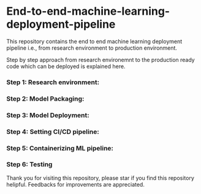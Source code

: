# End-to-end-machine-learning-deployment-pipeline
This repository contains the end to end machine learning deployment pipeline i.e., from research environment to production environment.

Step by step approach from research environemnt to the production ready code which can be deployed is explained here.

### Step 1: Research environment: 

### Step 2: Model Packaging:

### Step 3: Model Deployment:

### Step 4: Setting CI/CD pipeline: 

### Step 5: Containerizing ML pipeline:

### Step 6: Testing

Thank you for visiting this repository, please star if you find this repository helipful. Feedbacks for improvements are appreciated.
